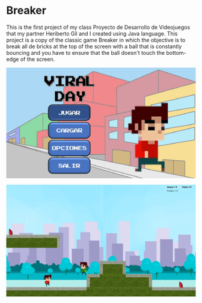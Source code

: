 # Breaker
This is the first project of my class Proyecto de Desarrollo de Videojuegos that my partner Heriberto Gil and I created using Java language. This project is a copy of the classic game Breaker in which the objective is to break all de bricks at the top of the screen with a ball that is constantly bouncing and you have to ensure that the ball doesn't touch the bottom-edge of the screen.

![Menú Screenshot](/ss2.jpg)

![Game Screenshot](/ss1.png)

